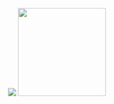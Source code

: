 <div>
<img src="https://github-readme-stats.vercel.app/api?username=ChristianSilvaPaz&count_private=true"/>
<img height="180em" src="https://github-readme-stats.vercel.app/api/top-langs/?username=ChristianSilvaPaz&layout=compact)](https://github.com/ChristianSilvaPaz/github-readme-stats"/>
</div>
